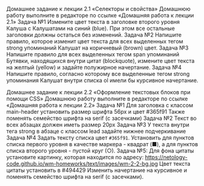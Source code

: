 Домашнее задание к лекции 2.1 «Селекторы и свойства»
Домашнюю работу выполните в редакторе по ссылке «Домашняя работа к лекции 2.1»
Задача №1
Измените цвет текста в заголовке второго уровня Калуша с Калушатами на синий (blue). При этом все остальные заголовки должны остаться без изменений.
Задача №2
Напишите правило, которое изменит цвет текста для всех выделенных тегом strong упоминаний Калушат на коричневый (brown) цвет.
Задача №3
Напишите правило для всех выделенных тегом span упоминаний Бутявки, находящихся внутри цитат (blockquote), измените цвет текста на желтый (yellow) и задайте полужирное начертание.
Задача №4
Напишите правило, согласно которому все выделенные тегом strong упоминания Калушат внутри списка ol имели бы курсивное начертание.

Домашнее задание к лекции 2.2 «Оформление текстовых блоков при помощи CSS»
Домашнюю работу выполните в редакторе по ссылке «Домашняя работа к лекции 2.2»
Задача №1
Для заголовка с классом main-header установить размер шрифта 56px и цвет #365f91
Также поменять семейство шрифта на serif (с засечками)
Задача №2
Текст во всех абзацах должен иметь размер 20px
Задача №3
У текста внутри тега strong в абзаце с классом lead задайте нижнее подчеркивание
Задача №4
Задать тексту списка цвет `#365f91`.
Установить для пунктов списка первого уровня в качестве маркера - квадрат (■), а для пунктов списка второго уровня - пустой круг (○).
Задача №5:
Для фона цитаты установите картинку, которая находится по адресу: https://netology-code.github.io/wm-homeworks/text/images/wm-2-2-bg.jpg
Цвет текста цитаты установить в #494429
Изменить начертание на курсивное и поменять семейство шрифта на serif (с засечками).
